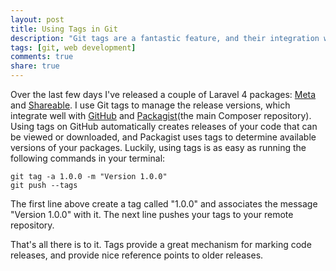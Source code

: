 ```yaml
---
layout: post
title: Using Tags in Git
description: "Git tags are a fantastic feature, and their integration with GitHub is a great reason to use them."
tags: [git, web development]
comments: true
share: true
---
```


Over the last few days I've released a couple of Laravel 4 packages: [Meta](https://github.com/RyanNielson/meta) and [Shareable](https://github.com/RyanNielson/shareable). I use Git tags to manage the release versions, which integrate well with [GitHub](https://github.com) and [Packagist](https://packagist.org)(the main Composer repository). Using tags on GitHub automatically creates releases of your code that can be viewed or downloaded, and Packagist uses tags to determine available versions of your packages. Luckily, using tags is as easy as running the following commands in your terminal:

	git tag -a 1.0.0 -m "Version 1.0.0"
	git push --tags

The first line above create a tag called "1.0.0" and associates the message "Version 1.0.0" with it. The next line pushes your tags to your remote repository.

That's all there is to it. Tags provide a great mechanism for marking code releases, and provide nice reference points to older releases.
